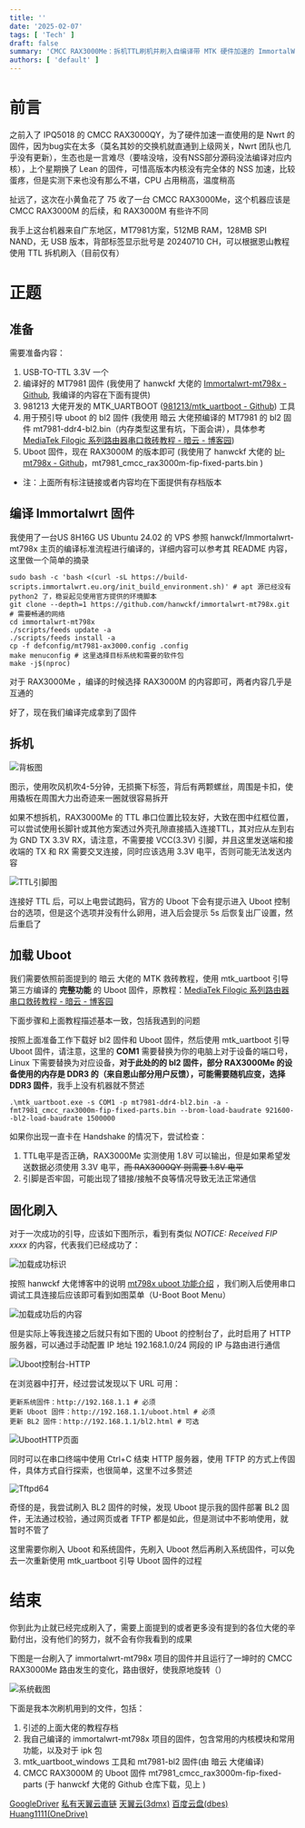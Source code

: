 ```yaml
---
title: ''
date: '2025-02-07'
tags: [ 'Tech' ]
draft: false
summary: 'CMCC RAX3000Me：拆机TTL刷机并刷入自编译带 MTK 硬件加速的 ImmortalWrt 固件'
authors: [ 'default' ]
---
```


# 前言
之前入了 IPQ5018 的 CMCC RAX3000QY，为了硬件加速一直使用的是 Nwrt 的固件，因为bug实在太多（莫名其妙的交换机就直通到上级网关，Nwrt 团队也几乎没有更新），生态也是一言难尽（要啥没啥，没有NSS部分源码没法编译对应内核），上个星期换了 Lean 的固件，可惜高版本内核没有完全体的 NSS 加速，比较蛋疼，但是实测下来也没有那么不堪，CPU 占用稍高，温度稍高  

扯远了，这次在小黄鱼花了 75 收了一台 CMCC RAX3000Me，这个机器应该是 CMCC RAX3000M 的后续，和 RAX3000M 有些许不同  

我手上这台机器来自广东地区，MT7981方案，512MB RAM，128MB SPI NAND，无 USB 版本，背部标签显示批号是 20240710 CH，可以根据恩山教程使用 TTL 拆机刷入（目前仅有）  

# 正题

## 准备

需要准备内容：
1. USB-TO-TTL 3.3V 一个  
2. 编译好的 MT7981 固件 (我使用了 hanwckf 大佬的 [Immortalwrt-mt798x - Github](https://github.com/hanwckf/immortalwrt-mt798x), 我编译的内容在下面有提供)  
3. 981213 大佬开发的 MTK_UARTBOOT ([981213/mtk_uartboot - Github](https://github.com/981213/mtk_uartboot/releases)) 工具  
4. 用于预引导 uboot 的 bl2 固件 (我使用 暗云 大佬预编译的 MT7981 的 bl2 固件 mt7981-ddr4-bl2.bin（内存类型这里有坑，下面会讲），具体参考 [MediaTek Filogic 系列路由器串口救砖教程 - 暗云 - 博客园](https://www.cnblogs.com/p123/p/18046679))  
5. Uboot 固件，现在 RAX3000M 的版本即可 (我使用了 hanwckf 大佬的 [bl-mt798x - Github](https://github.com/hanwckf/bl-mt798x)，mt7981_cmcc_rax3000m-fip-fixed-parts.bin )  

* 注：上面所有标注链接或者内容均在下面提供有存档版本  

## 编译 Immortalwrt 固件

我使用了一台US 8H16G US Ubuntu 24.02 的 VPS 参照 hanwckf/Immortalwrt-mt798x 主页的编译标准流程进行编译的，详细内容可以参考其 README 内容，这里做一个简单的摘录  

```shell
sudo bash -c 'bash <(curl -sL https://build-scripts.immortalwrt.eu.org/init_build_environment.sh)' # apt 源已经没有 python2 了，稳妥起见使用官方提供的环境脚本
git clone --depth=1 https://github.com/hanwckf/immortalwrt-mt798x.git # 需要畅通的网络
cd immortalwrt-mt798x
./scripts/feeds update -a
./scripts/feeds install -a
cp -f defconfig/mt7981-ax3000.config .config 
make menuconfig # 这里选择目标系统和需要的软件包
make -j$(nproc)
```

对于 RAX3000Me ，编译的时候选择 RAX3000M 的内容即可，两者内容几乎是互通的  

好了，现在我们编译完成拿到了固件  

## 拆机

![背板图](/static/images/blog/202502/CMCC_Rax3000Me_Flash_Openwrt.md/image.png)

图示，使用吹风机吹4-5分钟，无损撕下标签，背后有两颗螺丝，周围是卡扣，使用撬板在周围大力出奇迹来一圈就很容易拆开  

如果不想拆机，RAX3000Me 的 TTL 串口位置比较友好，大致在图中红框位置，可以尝试使用长脚针或其他方案透过外壳孔隙直接插入连接TTL，其对应从左到右为 GND TX 3.3V RX，请注意，不需要接 VCC(3.3V) 引脚，并且这里发送端和接收端的 TX 和 RX 需要交叉连接，同时应该选用 3.3V 电平，否则可能无法发送内容  

![TTL引脚图](/static/images/blog/202502/CMCC_Rax3000Me_Flash_Openwrt.md/image-1.png)

连接好 TTL 后，可以上电尝试跑码，官方的 Uboot 下会有提示进入 Uboot 控制台的选项，但是这个选项并没有什么卵用，进入后会提示 5s 后恢复出厂设置，然后重启了  

## 加载 Uboot

我们需要依照前面提到的 暗云 大佬的 MTK 救砖教程，使用 mtk_uartboot 引导第三方编译的 **完整功能** 的 Uboot 固件，原教程：[MediaTek Filogic 系列路由器串口救砖教程 - 暗云 - 博客园](https://www.cnblogs.com/p123/p/18046679)  

下面步骤和上面教程描述基本一致，包括我遇到的问题  

按照上面准备工作下载好 bl2 固件和 Uboot 固件，然后使用 mtk_uartboot 引导 Uboot 固件，请注意，这里的 **COM1** 需要替换为你的电脑上对于设备的端口号，Linux 下需要替换为对应设备，**对于此处的的 bl2 固件，部分 RAX3000Me 的设备使用的内存是 DDR3 的（来自恩山部分用户反馈），可能需要随机应变，选择 DDR3 固件**，我手上没有机器就不赘述  

```shell
.\mtk_uartboot.exe -s COM1 -p mt7981-ddr4-bl2.bin -a -fmt7981_cmcc_rax3000m-fip-fixed-parts.bin --brom-load-baudrate 921600--bl2-load-baudrate 1500000
```

如果你出现一直卡在 Handshake 的情况下，尝试检查：  
1. TTL电平是否正确，RAX3000Me 实测使用 1.8V 可以输出，但是如果希望发送数据必须使用 3.3V 电平，~~而 RAX3000QY 则需要 1.8V 电平~~  
2. 引脚是否牢固，可能出现了错接/接触不良等情况导致无法正常通信  

## 固化刷入

对于一次成功的引导，应该如下图所示，看到有类似 *NOTICE:  Received FIP xxxx* 的内容，代表我们已经成功了：

![加载成功标识](/static/images/blog/202502/CMCC_Rax3000Me_Flash_Openwrt.md/image-2.png)

按照 hanwckf 大佬博客中的说明 [mt798x uboot 功能介绍](https://cmi.hanwckf.top/p/immortalwrt-mt798x/) ，我们刷入后使用串口调试工具连接后应该即可看到如图菜单（U-Boot Boot Menu）  

![加载成功后的内容](/static/images/blog/202502/CMCC_Rax3000Me_Flash_Openwrt.md/image-3.png)

但是实际上等我连接之后就只有如下图的 Uboot 的控制台了，此时启用了 HTTP 服务器，可以通过手动配置 IP 地址 192.168.1.0/24 网段的 IP 与路由进行通信

![Uboot控制台-HTTP](/static/images/blog/202502/CMCC_Rax3000Me_Flash_Openwrt.md/image-4.png)

在浏览器中打开，经过尝试发现以下 URL 可用：

```
更新系统固件：http://192.168.1.1 # 必须  
更新 Uboot 固件：http://192.168.1.1/uboot.html # 必须  
更新 BL2 固件：http://192.168.1.1/bl2.html # 可选  
```

![UbootHTTP页面](/static/images/blog/202502/CMCC_Rax3000Me_Flash_Openwrt.md/image-5.png)

同时可以在串口终端中使用 Ctrl+C 结束 HTTP 服务器，使用 TFTP 的方式上传固件，具体方式自行探索，也很简单，这里不过多赘述

![Tftpd64](/static/images/blog/202502/CMCC_Rax3000Me_Flash_Openwrt.md/image-6.png)

奇怪的是，我尝试刷入 BL2 固件的时候，发现 Uboot 提示我的固件部署 BL2 固件，无法通过校验，通过网页或者 TFTP 都是如此，但是测试中不影响使用，就暂时不管了  

这里需要你刷入 Uboot 和系统固件，先刷入 Uboot 然后再刷入系统固件，可以免去一次重新使用 mtk_uartboot 引导 Uboot 固件的过程  

# 结束

你到此为止就已经完成刷入了，需要上面提到的或者更多没有提到的各位大佬的辛勤付出，没有他们的努力，就不会有你我看到的成果  

下图是一台刷入了 immortalwrt-mt798x 项目的固件并且运行了一坤时的 CMCC RAX3000Me 路由发生的变化，路由很好，使我原地旋转（）  

![系统截图](/static/images/blog/202502/CMCC_Rax3000Me_Flash_Openwrt.md/image-7.png)

下面是我本次刷机用到的文件，包括：
1. 引述的上面大佬的教程存档  
2. 我自己编译的 immortalwrt-mt798x 项目的固件，包含常用的内核模块和常用功能，以及对于 ipk 包
3. mtk_uartboot_windows 工具和 mt7981-bl2 固件(由 暗云 大佬编译)
4. CMCC RAX3000M 的 Uboot 固件 mt7981_cmcc_rax3000m-fip-fixed-parts (于 hanwckf 大佬的 Github 仓库下载，见上 )

[GoogleDriver](https://drive.google.com/file/d/1mo_6t46G88srRI6U7xM3E_x6QDWZ4LSY/view?usp=sharing)
[私有天翼云直链](https://alist.57777777.xyz/d/tycl/share_temp/RAX3000ME.zip?sign=n3yK09xxmMdQvidWTFmO6-7B7FD2HQ7vMdn2jgtPNAk=:0)
[天翼云(3dmx)](https://cloud.189.cn/web/share?code=BzaQ7ja6VzUr)
[百度云盘(dbes)](https://pan.baidu.com/s/1HlR0VcHi7bh_FlrjqUH_ig?pwd=dbes)
[Huang1111(OneDrive)](https://drive.google.com/file/d/1mo_6t46G88srRI6U7xM3E_x6QDWZ4LSY/view?usp=sharing)

